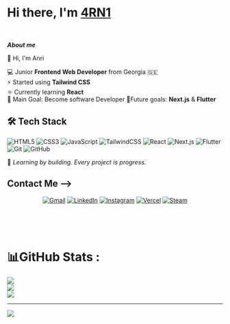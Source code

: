 


# Hi there, I'm </b><a href="https://github.com/4RN1">4RN1</a> 
<br>


***About me***



👋 Hi, I'm Anri  

💻 Junior **Frontend Web Developer** from Georgia 🇬🇪  
⚡ Started using  **Tailwind CSS**   
⚛️ Currently learning **React**  
🚀 Main Goal: Become software Developer 
🧠Future goals: **Next.js** & **Flutter**  


## 🛠 Tech Stack  

![HTML5](https://img.shields.io/badge/HTML5-E34F26?style=for-the-badge&logo=html5&logoColor=white) ![CSS3](https://img.shields.io/badge/CSS3-1572B6?style=for-the-badge&logo=css3&logoColor=white) ![JavaScript](https://img.shields.io/badge/JavaScript-F7DF1E?style=for-the-badge&logo=javascript&logoColor=black) ![TailwindCSS](https://img.shields.io/badge/TailwindCSS-38B2AC?style=for-the-badge&logo=tailwind-css&logoColor=white) ![React](https://img.shields.io/badge/React-20232A?style=for-the-badge&logo=react&logoColor=61DAFB) ![Next.js](https://img.shields.io/badge/Next.js-000000?style=for-the-badge&logo=next.js&logoColor=white) ![Flutter](https://img.shields.io/badge/Flutter-02569B?style=for-the-badge&logo=flutter&logoColor=white) ![Git](https://img.shields.io/badge/Git-F05032?style=for-the-badge&logo=git&logoColor=white) ![GitHub](https://img.shields.io/badge/GitHub-181717?style=for-the-badge&logo=github&logoColor=white) 

🌱 _Learning by building. Every project is progress._



## Contact Me -->

<div align="center">


[![Gmail](https://img.shields.io/badge/Gmail-D14836?style=for-the-badge&logo=gmail&logoColor=white)](https://mail.google.com/mail/?view=cm&to=anriskr14@gmail.com)
[![LinkedIn](https://img.shields.io/badge/LinkedIn-0A66C2?style=for-the-badge&logo=linkedin&logoColor=white)](https://www.linkedin.com/in/anri-begeladze-232364358)
[![Instagram](https://img.shields.io/badge/Instagram-E4405F?style=for-the-badge&logo=instagram&logoColor=white)](https://www.instagram.com/___arn1___)
[![Vercel](https://img.shields.io/badge/deployed%20on-Vercel-000000?style=for-the-badge&logo=vercel&logoColor=white)](https://vercel.com/4rn1s-projects)
[![Steam](https://img.shields.io/badge/Steam-000000?style=for-the-badge&logo=steam&logoColor=white)](https://steamcommunity.com/id/GuRu21)

 
</div>

<br>
<br>
<br>


<!-- Github Stats -->
# 📊GitHub Stats :
![](https://github-readme-stats.vercel.app/api?username=4RN1&theme=radical&hide_border=false&include_all_commits=false&count_private=false)<br/>
![](https://github-readme-streak-stats.herokuapp.com/?user=4RN1&theme=radical&hide_border=false)<br/>
![](https://github-readme-stats.vercel.app/api/top-langs/?username=4RN1&theme=radical&hide_border=false&include_all_commits=false&count_private=false&layout=compact)

---
[![](https://visitcount.itsvg.in/api?id=4RN1&icon=0&color=0)](https://visitcount.itsvg.in)



